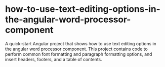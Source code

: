 # how-to-use-text-editing-options-in-the-angular-word-processor-component
A quick-start Angular project that shows how to use text editing options in the angular word processor component. This project contains code to perform common font formatting and paragraph formatting options, and insert headers, footers, and a table of contents. 
